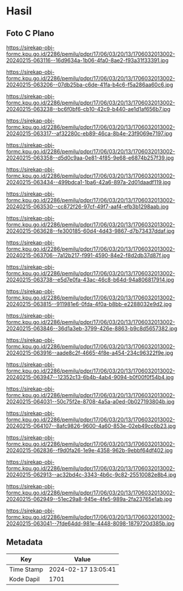 # Hasil

## Foto C Plano

https://sirekap-obj-formc.kpu.go.id/2286/pemilu/pdpr/17/06/03/20/13/1706032013002-20240215-063116--16d9634a-1b06-4fa0-8ae2-f93a31f33391.jpg

https://sirekap-obj-formc.kpu.go.id/2286/pemilu/pdpr/17/06/03/20/13/1706032013002-20240215-063206--07db25ba-c6de-41fa-b4c6-f5a286aa60c6.jpg

https://sirekap-obj-formc.kpu.go.id/2286/pemilu/pdpr/17/06/03/20/13/1706032013002-20240215-063238--bc6f0bf6-cb10-42c9-b440-ae1d1af656b7.jpg

https://sirekap-obj-formc.kpu.go.id/2286/pemilu/pdpr/17/06/03/20/13/1706032013002-20240215-063317--af32280c-eb89-46ca-8b4e-23f9069e7197.jpg

https://sirekap-obj-formc.kpu.go.id/2286/pemilu/pdpr/17/06/03/20/13/1706032013002-20240215-063358--d5d0c9aa-0e81-4f85-9e68-e6874b257f39.jpg

https://sirekap-obj-formc.kpu.go.id/2286/pemilu/pdpr/17/06/03/20/13/1706032013002-20240215-063434--499bdca1-1ba6-42a6-897a-2d01daadf119.jpg

https://sirekap-obj-formc.kpu.go.id/2286/pemilu/pdpr/17/06/03/20/13/1706032013002-20240215-063530--cc872f26-97cf-49f7-aaf4-efb3b1298aab.jpg

https://sirekap-obj-formc.kpu.go.id/2286/pemilu/pdpr/17/06/03/20/13/1706032013002-20240215-063628--fe300185-60d4-4d43-9867-d7b73437ddaf.jpg

https://sirekap-obj-formc.kpu.go.id/2286/pemilu/pdpr/17/06/03/20/13/1706032013002-20240215-063706--7a12b217-f991-4590-84e2-f8d2db37d87f.jpg

https://sirekap-obj-formc.kpu.go.id/2286/pemilu/pdpr/17/06/03/20/13/1706032013002-20240215-063738--e5d7e0fa-43ac-46c8-b64d-94a806817914.jpg

https://sirekap-obj-formc.kpu.go.id/2286/pemilu/pdpr/17/06/03/20/13/1706032013002-20240215-063815--911981e6-0fda-4f0a-b8bb-e2288032e9d2.jpg

https://sirekap-obj-formc.kpu.go.id/2286/pemilu/pdpr/17/06/03/20/13/1706032013002-20240215-063846--36d1a3eb-3799-426e-8863-b9c8d5657382.jpg

https://sirekap-obj-formc.kpu.go.id/2286/pemilu/pdpr/17/06/03/20/13/1706032013002-20240215-063916--aade8c2f-4665-4f8e-a454-234c96322f9e.jpg

https://sirekap-obj-formc.kpu.go.id/2286/pemilu/pdpr/17/06/03/20/13/1706032013002-20240215-063947--12352c13-6b4b-4ab4-9094-b0f00f0f54b4.jpg

https://sirekap-obj-formc.kpu.go.id/2286/pemilu/pdpr/17/06/03/20/13/1706032013002-20240215-064031--50c75f2e-8708-4a5a-a0ed-0b027193804b.jpg

https://sirekap-obj-formc.kpu.go.id/2286/pemilu/pdpr/17/06/03/20/13/1706032013002-20240215-064107--8afc9826-9600-4a60-853e-02eb49cc6b23.jpg

https://sirekap-obj-formc.kpu.go.id/2286/pemilu/pdpr/17/06/03/20/13/1706032013002-20240215-062836--f9d0fa26-1e9e-4358-962b-9ebbf64df402.jpg

https://sirekap-obj-formc.kpu.go.id/2286/pemilu/pdpr/17/06/03/20/13/1706032013002-20240215-062913--ac32bd4c-3343-4b6c-9c82-25510082e8b4.jpg

https://sirekap-obj-formc.kpu.go.id/2286/pemilu/pdpr/17/06/03/20/13/1706032013002-20240215-062949--51ec29a8-945e-4fe5-989a-2fa23765e1ab.jpg

https://sirekap-obj-formc.kpu.go.id/2286/pemilu/pdpr/17/06/03/20/13/1706032013002-20240215-063041--7fde64dd-981e-4448-8098-1879720d385b.jpg


## Metadata

| Key        | Value               |
| ---------- | ------------------- |
| Time Stamp | 2024-02-17 13:05:41 |
| Kode Dapil | 1701                |



